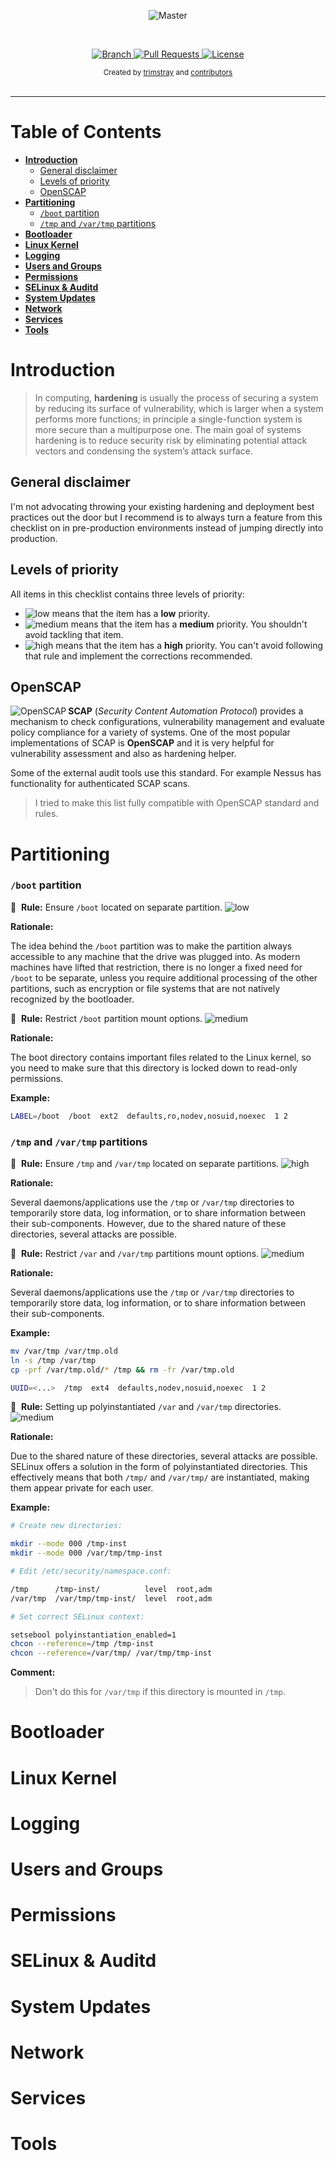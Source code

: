 <p align="center">
    <img src="https://github.com/trimstray/working-template/blob/master/doc/img/main_preview.png"
        alt="Master">
</p>

<br>

<p align="center">
  <a href="https://github.com/trimstray/linux-hardening-checklist/tree/master">
    <img src="https://img.shields.io/badge/Branch-master-green.svg?longCache=true"
        alt="Branch">
  </a>
  <a href="https://github.com/trimstray/working-template/pulls">
    <img src="https://img.shields.io/badge/PRs-welcome-brightgreen.svg?longCache=true"
        alt="Pull Requests">
  </a>
  <a href="http://www.gnu.org/licenses/">
    <img src="https://img.shields.io/badge/License-GNU-blue.svg?longCache=true"
        alt="License">
  </a>
</p>

<div align="center">
  <sub>Created by
  <a href="https://twitter.com/trimstray">trimstray</a> and
  <a href="https://github.com/trimstray/linux-hardening-checklist/graphs/contributors">
    contributors
  </a>
</div>

<br>

****

# Table of Contents

- **[Introduction](#introduction)**
  * [General disclaimer](#general-disclaimer)
  * [Levels of priority](#levels-of-priority)
  * [OpenSCAP](#openscap)
- **[Partitioning](#partitioning)**
  * [`/boot` partition](#boot-partition)
  * [`/tmp` and `/var/tmp` partitions](#tmp-and-vartmp-partitions)
- **[Bootloader](#bootloader)**
- **[Linux Kernel](#linux-kernel)**
- **[Logging](#logging)**
- **[Users and Groups](#users-and-groups)**
- **[Permissions](#permissions)**
- **[SELinux & Auditd](#selinux--auditd)**
- **[System Updates](#system-updates)**
- **[Network](#network)**
- **[Services](#services)**
- **[Tools](#tools)**

# Introduction

  > In computing, **hardening** is usually the process of securing a system by reducing its surface of vulnerability, which is larger when a system performs more functions; in principle a single-function system is more secure than a multipurpose one. The main goal of systems hardening is to reduce security risk by eliminating potential attack vectors and condensing the system’s attack surface.

## General disclaimer

I'm not advocating throwing your existing hardening and deployment best practices out the door but I recommend is to always turn a feature from this checklist on in pre-production environments instead of jumping directly into production.

## Levels of priority

All items in this checklist contains three levels of priority:

* <img src="https://github.com/trimstray/working-template/blob/master/doc/img/low.png" alt="low"> means that the item has a **low** priority.
* <img src="https://github.com/trimstray/working-template/blob/master/doc/img/medium.png" alt="medium"> means that the item has a **medium** priority. You shouldn't avoid tackling that item.
* <img src="https://github.com/trimstray/working-template/blob/master/doc/img/high.png" alt="high"> means that the item has a **high** priority. You can't avoid following that rule and implement the corrections recommended.

## OpenSCAP

<img src="https://github.com/trimstray/working-template/blob/master/doc/img/openscap_logo.png" alt="OpenSCAP" align="left">

<p align="left"><b>SCAP</b> (<i>Security Content Automation Protocol</i>) provides a mechanism to check configurations, vulnerability management and evaluate policy compliance for a variety of systems. One of the most popular implementations of SCAP is <b>OpenSCAP</b> and it is very helpful for vulnerability assessment and also as hardening helper.

Some of the external audit tools use this standard. For example Nessus has functionality for authenticated SCAP scans.</p>

  > I tried to make this list fully compatible with OpenSCAP standard and rules.

# Partitioning

### `/boot` partition

:bookmark: &nbsp;**Rule:** Ensure `/boot` located on separate partition. <img src="https://github.com/trimstray/working-template/blob/master/doc/img/low.png" alt="low">

**Rationale:**

The idea behind the `/boot` partition was to make the partition always accessible to any machine that the drive was plugged into. As modern machines have lifted that restriction, there is no longer a fixed need for `/boot` to be separate, unless you require additional processing of the other partitions, such as encryption or file systems that are not natively recognized by the bootloader.

:bookmark: &nbsp;**Rule:** Restrict `/boot` partition mount options. <img src="https://github.com/trimstray/working-template/blob/master/doc/img/medium.png" alt="medium">

**Rationale:**

The boot directory contains important files related to the Linux kernel, so you need to make sure that this directory is locked down to read-only permissions.

**Example:**

```bash
LABEL=/boot  /boot  ext2  defaults,ro,nodev,nosuid,noexec  1 2
```

### `/tmp` and `/var/tmp` partitions

:bookmark: &nbsp;**Rule:** Ensure `/tmp` and `/var/tmp` located on separate partitions. <img src="https://github.com/trimstray/working-template/blob/master/doc/img/high.png" alt="high">

**Rationale:**

Several daemons/applications use the `/tmp` or `/var/tmp` directories to temporarily store data, log information, or to share information between their sub-components. However, due to the shared nature of these directories, several attacks are possible.

:bookmark: &nbsp;**Rule:** Restrict `/var` and `/var/tmp` partitions mount options. <img src="https://github.com/trimstray/working-template/blob/master/doc/img/medium.png" alt="medium">

**Rationale:**

Several daemons/applications use the `/tmp` or `/var/tmp` directories to temporarily store data, log information, or to share information between their sub-components.

**Example:**

```bash
mv /var/tmp /var/tmp.old
ln -s /tmp /var/tmp
cp -prf /var/tmp.old/* /tmp && rm -fr /var/tmp.old

UUID=<...>  /tmp  ext4  defaults,nodev,nosuid,noexec  1 2
```

:bookmark: &nbsp;**Rule:** Setting up polyinstantiated `/var` and `/var/tmp` directories. <img src="https://github.com/trimstray/working-template/blob/master/doc/img/medium.png" alt="medium">

**Rationale:**

Due to the shared nature of these directories, several attacks are possible. SELinux offers a solution in the form of polyinstantiated directories. This effectively means that both `/tmp/` and `/var/tmp/` are instantiated, making them appear private for each user.

**Example:**

```bash
# Create new directories:

mkdir --mode 000 /tmp-inst
mkdir --mode 000 /var/tmp/tmp-inst

# Edit /etc/security/namespace.conf:

/tmp      /tmp-inst/          level  root,adm
/var/tmp  /var/tmp/tmp-inst/  level  root,adm

# Set correct SELinux context:

setsebool polyinstantiation_enabled=1
chcon --reference=/tmp /tmp-inst
chcon --reference=/var/tmp/ /var/tmp/tmp-inst
```

**Comment:**

  > Don't do this for `/var/tmp` if this directory is mounted in `/tmp`.

# Bootloader

# Linux Kernel

# Logging

# Users and Groups

# Permissions

# SELinux & Auditd

# System Updates

# Network

# Services

# Tools
